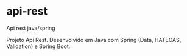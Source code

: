 # api-rest
Api rest java/spring

Projeto Api Rest.
Desenvolvido em Java com Spring (Data, HATEOAS, Validation) e Spring Boot.

